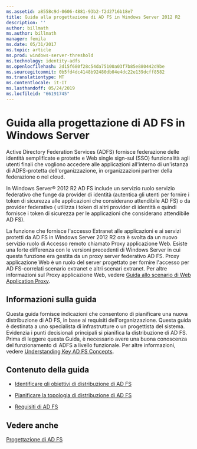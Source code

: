 ```yaml
---
ms.assetid: a8558c9d-0606-4881-93b2-f2d2716b18e7
title: Guida alla progettazione di AD FS in Windows Server 2012 R2
description: ''
author: billmath
ms.author: billmath
manager: femila
ms.date: 05/31/2017
ms.topic: article
ms.prod: windows-server-threshold
ms.technology: identity-adfs
ms.openlocfilehash: 2d15f680f28c54da75100a03f7b85e880442d9be
ms.sourcegitcommit: 0b5fd4dc4148b92480db04e4dc22e139dcff8582
ms.translationtype: MT
ms.contentlocale: it-IT
ms.lasthandoff: 05/24/2019
ms.locfileid: "66191745"
---
```

# <a name="ad-fs-design-guide-in-windows-server"></a>Guida alla progettazione di AD FS in Windows Server 

Active Directory Federation Services \(ADFS\) fornisce federazione delle identità semplificate e protette e Web single sign\-sul \(SSO\) funzionalità agli utenti finali che vogliono accedere alle applicazioni all'interno di un'istanza di ADFS\-protetta dell'organizzazione, in organizzazioni partner della federazione o nel cloud.  
  
In Windows Server® 2012 R2 AD FS include un servizio ruolo servizio federativo che funge da provider di identità \(autentica gli utenti per fornire i token di sicurezza alle applicazioni che considerano attendibile AD FS\) o da provider federativo \( utilizza i token di altri provider di identità e quindi fornisce i token di sicurezza per le applicazioni che considerano attendibile AD FS\).  
  
La funzione che fornisce l'accesso Extranet alle applicazioni e ai servizi protetti da AD FS in Windows Server 2012 R2 ora è svolta da un nuovo servizio ruolo di Accesso remoto chiamato Proxy applicazione Web. Esiste una forte differenza con le versioni precedenti di Windows Server in cui questa funzione era gestita da un proxy server federativo AD FS. Proxy applicazione Web è un ruolo del server progettato per fornire l'accesso per AD FS\-correlati scenario extranet e altri scenari extranet. Per altre informazioni sul Proxy applicazione Web, vedere [Guida allo scenario di Web Application Proxy](https://technet.microsoft.com/library/dn280944.aspx).  
  
## <a name="about-this-guide"></a>Informazioni sulla guida  
Questa guida fornisce indicazioni che consentono di pianificare una nuova distribuzione di AD FS, in base ai requisiti dell'organizzazione. Questa guida è destinata a uno specialista di infrastrutture o un progettista del sistema. Evidenzia i punti decisionali principali si pianifica la distribuzione di AD FS. Prima di leggere questa Guida, è necessario avere una buona conoscenza del funzionamento di ADFS a livello funzionale. Per altre informazioni, vedere [Understanding Key AD FS Concepts](../../ad-fs/technical-reference/Understanding-Key-AD-FS-Concepts.md).  
  
## <a name="in-this-guide"></a>Contenuto della guida  
  
-   [Identificare gli obiettivi di distribuzione di AD FS](Identify-Your-AD-FS-Deployment-Goals.md)  
  
-   [Pianificare la topologia di distribuzione di AD FS](Plan-Your-AD-FS-Deployment-Topology.md)  
  
-   [Requisiti di AD FS](AD-FS-Requirements.md)  
  
  
## <a name="see-also"></a>Vedere anche  
[Progettazione di AD FS](../../ad-fs/AD-FS-Design.md)  
  

